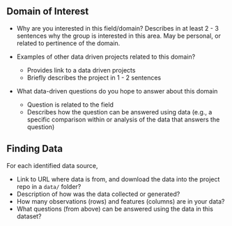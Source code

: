 ## Domain of Interest
- Why are you interested in this field/domain? Describes in at least 2 - 3 sentences why the group is interested in this area. May be personal, or related to pertinence of the domain.
- Examples of other data driven projects related to this domain?
    - Provides link to a data driven projects
    - Briefly describes the project in 1 - 2 sentences

- What data-driven questions do you hope to answer about this domain
    - Question is related to the field
    - Describes how the question can be answered using data (e.g., a specific comparison within or analysis of the data that answers the question)

## Finding Data
For each identified data source,
- Link to URL where data is from, and download the data into the project repo in a `data/` folder?
- Description of how was the data collected or generated?
- How many observations (rows) and features (columns) are in your data?
- What questions (from above) can be answered using the data in this dataset?
